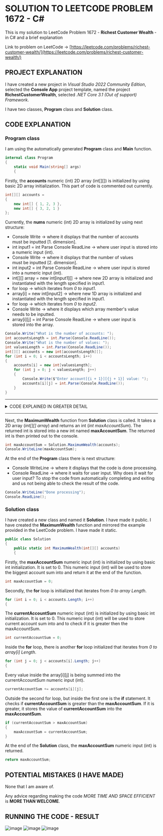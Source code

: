 # SOLUTION TO LEETCODE PROBLEM 1672 - C#

This is my solution to LeetCode Problem 1672 - **Richest Customer Wealth** - in C# and a brief explanation

Link to problem on LeetCode -> [https://leetcode.com/problems/richest-customer-wealth/](https://leetcode.com/problems/richest-customer-wealth/)

## PROJECT EXPLANATION

I have created a new project in _Visual Studio 2022 Community Edition_, selected the **Console App** project template, named the project **RichestCustomerWealth**, selected _.NET Core 3.1 (Out of support) Framework_.

I have two classes, **Program** class and **Solution** class.

## CODE EXPLANATION

### Program class 

I am using the automatically generated **Program** class and **Main** function.

```cs
internal class Program
{
    static void Main(string[] args)
    {
```

Firstly, the **accounts** numeric (int) 2D array (int[][]) is initialized by using basic 2D array initialization. This part of code is commented out currently.

```cs
int[][] accounts =
{
    new int[] { 1, 2, 3 },
    new int[] { 3, 2, 1 }
};
```

Currently, the **nums** numeric (int) 2D array is initialized by using next structure:

- Console Write -> where it displays that the number of accounts must be inputted [1. dimension].
- int input1 = int Parse Console ReadLine -> where user input is stored into a numeric input (int).
- Console Write -> where it displays that the number of values must be inputted [2. dimension].
- int input2 = int Parse Console ReadLine -> where user input is stored into a numeric input (int).
- int[][] array = new int[input1][] -> where new 2D array is initialized and instantiated with the length specified in input1.
- for loop -> which iterates from _0 to input1_.
- array[i] = new int[input2] -> where new 1D array is initialized and instantiated with the length specified in input1.
- for loop -> which iterates from _0 to input2_.
- Console Write -> where it displays which array member's value needs to be inputted.
- array[i][j] = int Parse Console ReadLine -> where user input is stored into the array.

```cs
Console.Write("What is the number of accounts: ");
int accountsLength = int.Parse(Console.ReadLine());
Console.Write("What is the number of values: ");
int valuesLength = int.Parse(Console.ReadLine());
int[][] accounts = new int[accountsLength][];
for (int i = 0; i < accountsLength; i++)
{
    accounts[i] = new int[valuesLength];
    for (int j = 0; j < valuesLength; j++)
    {
        Console.Write($"Enter account[{i + 1}][{j + 1}] value: ");
        accounts[i][j] = int.Parse(Console.ReadLine());
    }
}
```

---

<details>
<summary>CODE EXPLAINED IN GREATER DETAIL</summary><br>
- When initializing a 2D array and at once filling it with values, notice that array Length does not need to be specified. This is because the Length of the array is implied by the number of array submembers and their values provided. Also, array does not need to be specifically instantiated (new int[input][]). This is because instantiation is implied.<br><br>
- When initializing a 2D array first before filling it with values, array Length needs to be specified and array needs to be specifically instantiated (new int[input1][]).<br><br>
- When initializing each of the array submembers first before filling it with values, array Length needs to be specified and array needs to be specifically instantiated (new int[input2]).<br><br>
- Notice that you cannot at the start instantiate the 2D array by providing both Length values (new int[input1][input2]). You need to instantiate array submembers one at a time, after instantiating the 2D array itself.<br><br>
- Console.ReadLine always takes user input in a text format (string) . To convert the text input (string) into a numeric input (int) -> int Parse needs to be used.<br><br>
- 2D array submembers can be accessed by using array[i]. 2D array values can be accessed by using array[i][j].<br><br>
- Notice that you could have 1D arrays with different number of values stored inside.<br>
</details>

---

Next, the **MaximumWealth** function from **Solution** class is called. It takes a 2D array (_int[][] array_) and returns an int (_int maxAccountSum_). The returned int is stored into a new int named **maxAccountSum**. The returned int is then printed out to the console.

```cs
int maxAccountSum = Solution.MaximumWealth(accounts);
Console.WriteLine(maxAccountSum);
```

At the end of the **Program** class there is next structure:

- Console WriteLine -> where it displays that the code is done processing.
- Console ReadLine -> where it waits for user input. Why does it wait for user input? To stop the code from automatically completing and exiting and us not being able to check the result of the code.

```cs
Console.WriteLine("Done processing");
Console.ReadLine();
```

### Solution class 

I have created a new class and named it **Solution**. I have made it public. I have created the **MaximumWealth** function and mirrored the example provided in the LeetCode problem. I have made it static.

```cs
public class Solution
{
    public static int MaximumWealth(int[][] accounts)
    {
```

Firstly, the **maxAccountSum** numeric input (int) is initialized by using basic int initialization. It is set to 0. This numeric input (int) will be used to store the biggest account sum into and return it at the end of the function.

```cs
int maxAccountSum = 0;
```

Secondly, the **for** loop is initialized that iterates from _0 to array Length_.

```cs
for (int i = 0; i < accounts.Length; i++)
{
```

The **currentAccountSum** numeric input (int) is initialized by using basic int initialization. It is set to 0. This numeric input (int) will be used to store current account sum into and to check if it is greater then the maxAccountSum.

```cs
int currentAccountSum = 0;
```

Inside the **for** loop, there is another **for** loop initialized that iterates from _0 to array[i] Length_.

```cs
for (int j = 0; j < accounts[i].Length; j++)
{
```

Every value inside the array[i][j] is being summed into the currentAccountSum numeric input (int).

```cs
currentAccountSum += accounts[i][j];
```

Outside the second for loop, but inside the first one is the **if** statement. It checks if **currentAccountSum** is greater than the **maxAccountSum**. If it is greater, it stores the value of **currentAccountSum** into the **maxAccountSum**.

```cs
if (currentAccountSum > maxAccountSum)
{
    maxAccountSum = currentAccountSum;
}
```

At the end of the **Solution** class, the **maxAccountSum** numeric input (int) is returned.

```cs
return maxAccountSum;
```

## POTENTIAL MISTAKES (I HAVE MADE)

None that I am aware of.

Any advice regarding making the code _MORE TIME AND SPACE EFFICIENT_ is **MORE THAN WELCOME**.

## RUNNING THE CODE - RESULT

![image](https://github.com/jerkdavi/LeetCode-Problem-1672-Solution-CSharp/assets/75536158/9aacc160-8404-4f38-9180-bbcae08f11b1) ![image](https://github.com/jerkdavi/LeetCode-Problem-1672-Solution-CSharp/assets/75536158/87058a1b-d431-41ed-b5ee-5456491a5d22) ![image](https://github.com/jerkdavi/LeetCode-Problem-1672-Solution-CSharp/assets/75536158/d3e1e8b6-facd-45ed-97e9-81fa1dcd1ad7)



